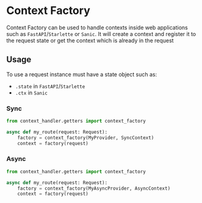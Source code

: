 # Context Factory

Context Factory can be used to handle contexts inside web applications
such as `FastAPI`/`Starlette` or `Sanic`.
It will create a context and register it to the request state
or get the context which is already in the request

## Usage

To use a request instance must have a state object such as:

- `.state` in `FastAPI`/`Starlette`
- `.ctx` in `Sanic`

### Sync

```Python
from context_handler.getters import context_factory

async def my_route(request: Request):
    factory = context_factory(MyProvider, SyncContext)
    context = factory(request)
```

### Async

```Python
from context_handler.getters import context_factory

async def my_route(request: Request):
    factory = context_factory(MyAsyncProvider, AsyncContext)
    context = factory(request)
```
